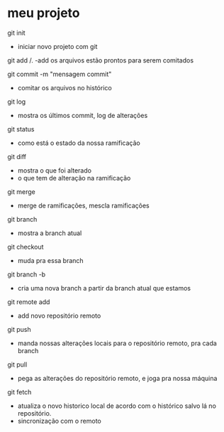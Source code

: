 # meu projeto

git init

- iniciar novo projeto com git

git add <nome-arquivo>/.
-add os arquivos estão prontos para serem comitados

git commit -m "mensagem commit"

- comitar os arquivos no histórico

git log

- mostra os últimos commit, log de alterações

git status

- como está o estado da nossa ramificação

git diff

- mostra o que foi alterado
- o que tem de alteração na ramificação

git merge

- merge de ramificações, mescla ramificações

git branch

- mostra a branch atual

git checkout <nome-branch>

- muda pra essa branch

git branch -b <nome-da-branch>

- cria uma nova branch a partir da branch atual que estamos

git remote add <nome> <url>

- add novo repositório remoto

git push <nome> <nome-da-branch>

- manda nossas alterações locais para o repositório remoto, pra cada branch

git pull <nome> <nome-da-branch>

- pega as alterações do repositório remoto, e joga pra nossa máquina

git fetch

- atualiza o novo historico local de acordo com o histórico salvo lá no repositório.
- sincronização com o remoto
